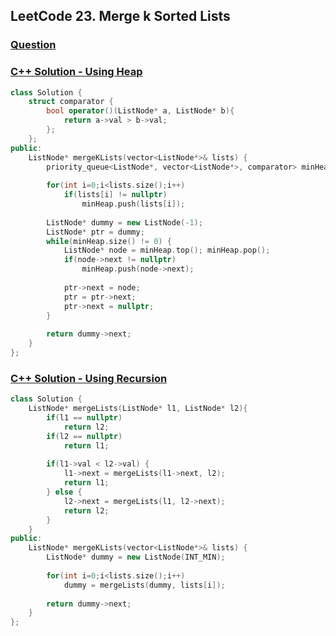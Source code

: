 ## LeetCode 23. Merge k Sorted Lists

### [Question](https://leetcode.com/problems/merge-k-sorted-lists/)

### [C++ Solution - Using Heap](https://leetcode.com/submissions/detail/659088543/)
```c++
class Solution {
    struct comparator {
        bool operator()(ListNode* a, ListNode* b){
            return a->val > b->val;
        };
    };
public:
    ListNode* mergeKLists(vector<ListNode*>& lists) {
        priority_queue<ListNode*, vector<ListNode*>, comparator> minHeap;
        
        for(int i=0;i<lists.size();i++)
            if(lists[i] != nullptr)
                minHeap.push(lists[i]);
        
        ListNode* dummy = new ListNode(-1);
        ListNode* ptr = dummy;
        while(minHeap.size() != 0) {
            ListNode* node = minHeap.top(); minHeap.pop();
            if(node->next != nullptr)
                minHeap.push(node->next);
            
            ptr->next = node;
            ptr = ptr->next;
            ptr->next = nullptr;
        }
        
        return dummy->next;
    }
};
```

### [C++ Solution - Using Recursion](https://leetcode.com/submissions/detail/659092352/)
```c++
class Solution {
    ListNode* mergeLists(ListNode* l1, ListNode* l2){
        if(l1 == nullptr)
            return l2;
        if(l2 == nullptr)
            return l1;
        
        if(l1->val < l2->val) {
            l1->next = mergeLists(l1->next, l2);
            return l1;
        } else {
            l2->next = mergeLists(l1, l2->next);
            return l2;
        }
    }
public:
    ListNode* mergeKLists(vector<ListNode*>& lists) {
        ListNode* dummy = new ListNode(INT_MIN);
        
        for(int i=0;i<lists.size();i++)
            dummy = mergeLists(dummy, lists[i]);
        
        return dummy->next;
    }
};
```